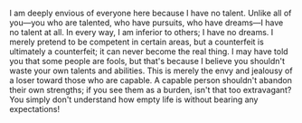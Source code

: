 I am deeply envious of everyone here because I have no talent. Unlike all of you—you who are talented, who have pursuits, who have dreams—I have no talent at all. In every way, I am inferior to others; I have no dreams. I merely pretend to be competent in certain areas, but a counterfeit is ultimately a counterfeit; it can never become the real thing. I may have told you that some people are fools, but that's because I believe you shouldn't waste your own talents and abilities. This is merely the envy and jealousy of a loser toward those who are capable. A capable person shouldn't abandon their own strengths; if you see them as a burden, isn't that too extravagant? You simply don't understand how empty life is without bearing any expectations!